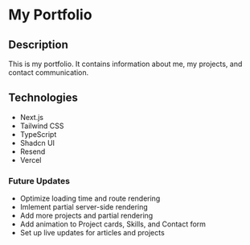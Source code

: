 # My Portfolio

## Description 

This is my portfolio. It contains information about me, my projects, and contact communication.

## Technologies

- Next.js
- Tailwind CSS
- TypeScript
- Shadcn UI
- Resend
- Vercel

### Future Updates

- Optimize loading time and route rendering
- Imlement partial server-side rendering
- Add more projects and partial rendering
- Add animation to Project cards, Skills, and Contact form
- Set up live updates for articles and projects
